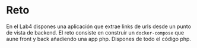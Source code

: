 # Reto

En el Lab4 dispones una aplicación que extrae links de urls desde un punto de vista de backend. El reto consiste en construir un `docker-compose` que aune front y back añadiendo una app php.
Dispones de todo el código php.
